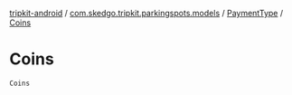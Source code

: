[tripkit-android](../../index.md) / [com.skedgo.tripkit.parkingspots.models](../index.md) / [PaymentType](index.md) / [Coins](./-coins.md)

# Coins

`Coins`